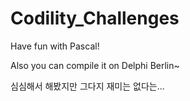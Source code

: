 # Codility_Challenges

Have fun with Pascal!

Also you can compile it on Delphi Berlin~

심심해서 해봤지만 그다지 재미는 없다는...